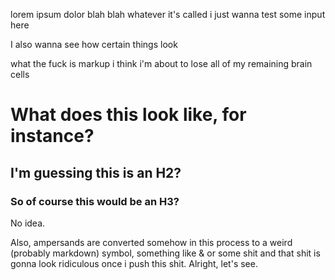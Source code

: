 lorem ipsum dolor blah blah whatever it's called i just wanna test some input here

I also wanna see how certain things look

what the fuck is markup i think i'm about to lose all of my remaining brain cells
# What does this look like, for instance?
## I'm guessing this is an H2? 

### So of course this would be an H3?

No idea.

Also, ampersands are converted somehow in this process to a weird (probably markdown) symbol, something like &amp; or some shit and that shit is gonna look ridiculous once i push this shit. Alright, let's see.